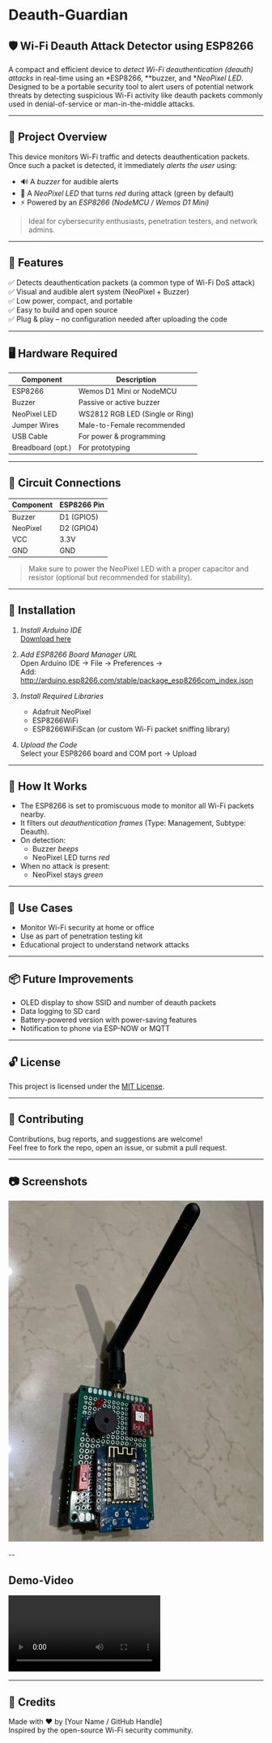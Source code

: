 # Deauth-Guardian
## 🛡 Wi-Fi Deauth Attack Detector using ESP8266

A compact and efficient device to *detect Wi-Fi deauthentication (deauth) attacks* in real-time using an *ESP8266, **buzzer, and **NeoPixel LED*. Designed to be a portable security tool to alert users of potential network threats by detecting suspicious Wi-Fi activity like deauth packets commonly used in denial-of-service or man-in-the-middle attacks.

---

## 📸 Project Overview

This device monitors Wi-Fi traffic and detects deauthentication packets. Once such a packet is detected, it immediately *alerts the user* using:

- 🔊 A *buzzer* for audible alerts  
- 🌈 A *NeoPixel LED* that turns *red* during attack (green by default)  
- ⚡ Powered by an *ESP8266 (NodeMCU / Wemos D1 Mini)*

> Ideal for cybersecurity enthusiasts, penetration testers, and network admins.

---

## 🧰 Features

✅ Detects deauthentication packets (a common type of Wi-Fi DoS attack)  
✅ Visual and audible alert system (NeoPixel + Buzzer)  
✅ Low power, compact, and portable  
✅ Easy to build and open source  
✅ Plug & play – no configuration needed after uploading the code  

---

## 🖥 Hardware Required

| Component           | Description                      |
|--------------------|----------------------------------|
| ESP8266            | Wemos D1 Mini or NodeMCU         |
| Buzzer             | Passive or active buzzer          |
| NeoPixel LED       | WS2812 RGB LED (Single or Ring)  |
| Jumper Wires       | Male-to-Female recommended       |
| USB Cable          | For power & programming          |
| Breadboard (opt.)  | For prototyping                  |

---

## 🔌 Circuit Connections

| Component   | ESP8266 Pin |
|-------------|-------------|
| Buzzer      | D1 (GPIO5)  |
| NeoPixel    | D2 (GPIO4)  |
| VCC         | 3.3V        |
| GND         | GND         |

> Make sure to power the NeoPixel LED with a proper capacitor and resistor (optional but recommended for stability).

---

## 📲 Installation

1. *Install Arduino IDE*  
   [Download here](https://www.arduino.cc/en/software)

2. *Add ESP8266 Board Manager URL*  
   Open Arduino IDE → File → Preferences →  
   Add: http://arduino.esp8266.com/stable/package_esp8266com_index.json

3. *Install Required Libraries*  
   - Adafruit NeoPixel  
   - ESP8266WiFi  
   - ESP8266WiFiScan (or custom Wi-Fi packet sniffing library)

4. *Upload the Code*  
   Select your ESP8266 board and COM port → Upload

---

## 🚨 How It Works

- The ESP8266 is set to promiscuous mode to monitor all Wi-Fi packets nearby.
- It filters out *deauthentication frames* (Type: Management, Subtype: Deauth).
- On detection:
  - Buzzer *beeps*
  - NeoPixel LED turns *red*
- When no attack is present:
  - NeoPixel stays *green*

---

## 🧠 Use Cases

- Monitor Wi-Fi security at home or office
- Use as part of penetration testing kit
- Educational project to understand network attacks

---

## 📦 Future Improvements

- OLED display to show SSID and number of deauth packets
- Data logging to SD card
- Battery-powered version with power-saving features
- Notification to phone via ESP-NOW or MQTT

---

## 🔓 License

This project is licensed under the [MIT License](LICENSE).

---

## 🙌 Contributing

Contributions, bug reports, and suggestions are welcome!  
Feel free to fork the repo, open an issue, or submit a pull request.

---

## 📷 Screenshots 

![Deauth-Guardian Side View](https://github.com/balwantyadav1/Deauth-Guardian/blob/main/Image%20and%20Video/Deauth-Guardian.jpg)


--
## Demo-Video

![Deauth-Guardian Side View](https://github.com/balwantyadav1/Deauth-Guardian/blob/main/Image%20and%20Video/Deauth-Guardian-Video.mp4)

---

## 💬 Credits

Made with ❤ by [Your Name / GitHub Handle]  
Inspired by the open-source Wi-Fi security community.
